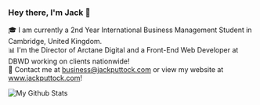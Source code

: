 ### Hey there, I'm Jack 👋

🎓 I am currently a 2nd Year International Business Management Student in Cambridge, United Kingdom.
<br>
📊 I'm the Director of Arctane Digital and a Front-End Web Developer at DBWD working on clients nationwide!
<br>
📧 Contact me at business@jackputtock.com or view my website at www.jackputtock.com!
<p align="left"><img src="https://github-readme-stats-sigma-five.vercel.app/api?username=jackputtockk&show_icons=true&count_private=true&hide=prs,contribs&custom_title=My%20Github%20Stats&theme=vue-dark" alt="My Github Stats" />
